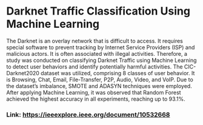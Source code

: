 # Darknet Traffic Classification Using Machine Learning
The Darknet is an overlay network that is difficult to access. It requires special software to prevent tracking by Internet Service Providers (ISP) and malicious actors. It is often associated with illegal activities. Therefore, a study was conducted on classifying Darknet Traffic using Machine Learning to detect user behaviors and identify potentially harmful activities. The CIC-Darknet2020 dataset was utilized, comprising 8 classes of user behavior. It is Browsing, Chat, Email, File-Transfer, P2P, Audio, Video, and VoIP. Due to the dataset’s imbalance, SMOTE and ADASYN techniques were employed. After applying Machine Learning, it was observed that Random Forest achieved the highest accuracy in all experiments, reaching up to 93.1%.

### Link: https://ieeexplore.ieee.org/document/10532668
